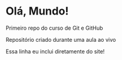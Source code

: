 # Olá, Mundo!
 Primeiro repo do curso de Git e GitHub

 Repositório criado durante uma aula ao vivo
 
 Essa linha eu inclui diretamente do site!
